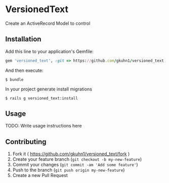 # VersionedText

Create an ActiveRecord Model to control

## Installation

Add this line to your application's Gemfile:

```ruby
gem 'versioned_text', :git => https://github.com/gkuhn1/versioned_text.git
```

And then execute:

    $ bundle

In your project generate install migrations

    $ rails g versioned_text:install

## Usage

TODO: Write usage instructions here

## Contributing

1. Fork it ( https://github.com/gkuhn1/versioned_text/fork )
2. Create your feature branch (`git checkout -b my-new-feature`)
3. Commit your changes (`git commit -am 'Add some feature'`)
4. Push to the branch (`git push origin my-new-feature`)
5. Create a new Pull Request
